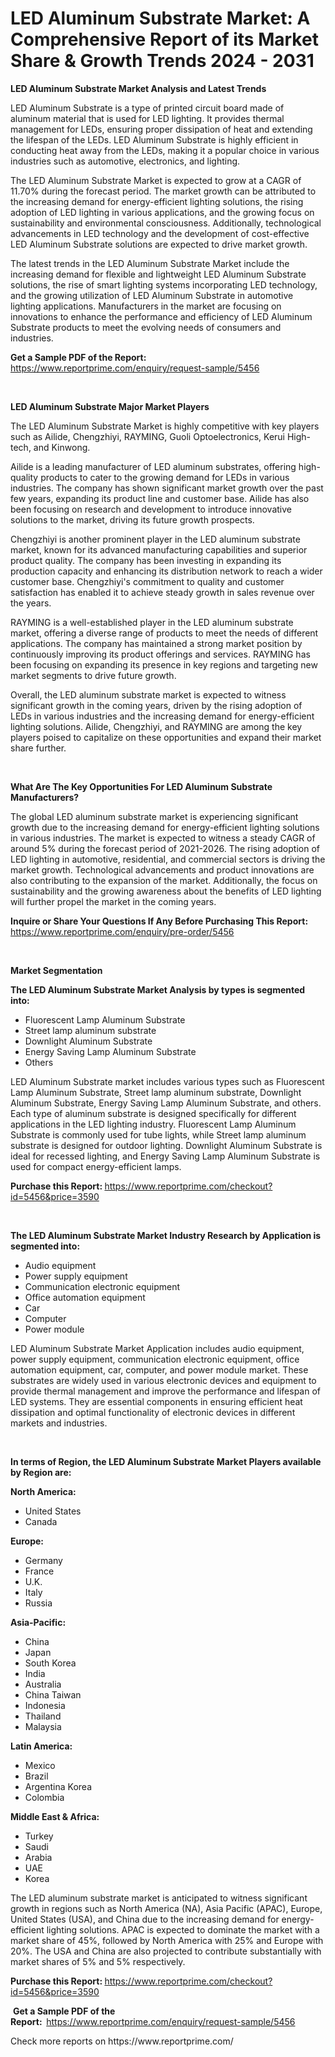 <p><h1>LED Aluminum Substrate Market: A Comprehensive Report of its Market Share & Growth Trends 2024 - 2031</h1></p><p><strong>LED Aluminum Substrate Market Analysis and Latest Trends</strong></p>
<p><p>LED Aluminum Substrate is a type of printed circuit board made of aluminum material that is used for LED lighting. It provides thermal management for LEDs, ensuring proper dissipation of heat and extending the lifespan of the LEDs. LED Aluminum Substrate is highly efficient in conducting heat away from the LEDs, making it a popular choice in various industries such as automotive, electronics, and lighting.</p><p>The LED Aluminum Substrate Market is expected to grow at a CAGR of 11.70% during the forecast period. The market growth can be attributed to the increasing demand for energy-efficient lighting solutions, the rising adoption of LED lighting in various applications, and the growing focus on sustainability and environmental consciousness. Additionally, technological advancements in LED technology and the development of cost-effective LED Aluminum Substrate solutions are expected to drive market growth.</p><p>The latest trends in the LED Aluminum Substrate Market include the increasing demand for flexible and lightweight LED Aluminum Substrate solutions, the rise of smart lighting systems incorporating LED technology, and the growing utilization of LED Aluminum Substrate in automotive lighting applications. Manufacturers in the market are focusing on innovations to enhance the performance and efficiency of LED Aluminum Substrate products to meet the evolving needs of consumers and industries.</p></p>
<p><strong>Get a Sample PDF of the Report:&nbsp;</strong> <a href="https://www.reportprime.com/enquiry/request-sample/5456">https://www.reportprime.com/enquiry/request-sample/5456</a></p>
<p>&nbsp;</p>
<p><strong>LED Aluminum Substrate Major Market Players</strong></p>
<p><p>The LED Aluminum Substrate Market is highly competitive with key players such as Ailide, Chengzhiyi, RAYMING, Guoli Optoelectronics, Kerui High-tech, and Kinwong. </p><p>Ailide is a leading manufacturer of LED aluminum substrates, offering high-quality products to cater to the growing demand for LEDs in various industries. The company has shown significant market growth over the past few years, expanding its product line and customer base. Ailide has also been focusing on research and development to introduce innovative solutions to the market, driving its future growth prospects.</p><p>Chengzhiyi is another prominent player in the LED aluminum substrate market, known for its advanced manufacturing capabilities and superior product quality. The company has been investing in expanding its production capacity and enhancing its distribution network to reach a wider customer base. Chengzhiyi's commitment to quality and customer satisfaction has enabled it to achieve steady growth in sales revenue over the years.</p><p>RAYMING is a well-established player in the LED aluminum substrate market, offering a diverse range of products to meet the needs of different applications. The company has maintained a strong market position by continuously improving its product offerings and services. RAYMING has been focusing on expanding its presence in key regions and targeting new market segments to drive future growth.</p><p>Overall, the LED aluminum substrate market is expected to witness significant growth in the coming years, driven by the rising adoption of LEDs in various industries and the increasing demand for energy-efficient lighting solutions. Ailide, Chengzhiyi, and RAYMING are among the key players poised to capitalize on these opportunities and expand their market share further.</p></p>
<p>&nbsp;</p>
<p><strong>What Are The Key Opportunities For LED Aluminum Substrate Manufacturers?</strong></p>
<p><p>The global LED aluminum substrate market is experiencing significant growth due to the increasing demand for energy-efficient lighting solutions in various industries. The market is expected to witness a steady CAGR of around 5% during the forecast period of 2021-2026. The rising adoption of LED lighting in automotive, residential, and commercial sectors is driving the market growth. Technological advancements and product innovations are also contributing to the expansion of the market. Additionally, the focus on sustainability and the growing awareness about the benefits of LED lighting will further propel the market in the coming years.</p></p>
<p><strong>Inquire or Share Your Questions If Any Before Purchasing This Report:</strong> <a href="https://www.reportprime.com/enquiry/pre-order/5456">https://www.reportprime.com/enquiry/pre-order/5456</a></p>
<p>&nbsp;</p>
<p><strong>Market Segmentation</strong></p>
<p><strong>The LED Aluminum Substrate Market Analysis by types is segmented into:</strong></p>
<p><ul><li>Fluorescent Lamp Aluminum Substrate</li><li>Street lamp aluminum substrate</li><li>Downlight Aluminum Substrate</li><li>Energy Saving Lamp Aluminum Substrate</li><li>Others</li></ul></p>
<p><p>LED Aluminum Substrate market includes various types such as Fluorescent Lamp Aluminum Substrate, Street lamp aluminum substrate, Downlight Aluminum Substrate, Energy Saving Lamp Aluminum Substrate, and others. Each type of aluminum substrate is designed specifically for different applications in the LED lighting industry. Fluorescent Lamp Aluminum Substrate is commonly used for tube lights, while Street lamp aluminum substrate is designed for outdoor lighting. Downlight Aluminum Substrate is ideal for recessed lighting, and Energy Saving Lamp Aluminum Substrate is used for compact energy-efficient lamps.</p></p>
<p><strong>Purchase this Report:&nbsp;</strong><a href="https://www.reportprime.com/checkout?id=5456&price=3590">https://www.reportprime.com/checkout?id=5456&price=3590</a></p>
<p>&nbsp;</p>
<p><strong>The LED Aluminum Substrate Market Industry Research by Application is segmented into:</strong></p>
<p><ul><li>Audio equipment</li><li>Power supply equipment</li><li>Communication electronic equipment</li><li>Office automation equipment</li><li>Car</li><li>Computer</li><li>Power module</li></ul></p>
<p><p>LED Aluminum Substrate Market Application includes audio equipment, power supply equipment, communication electronic equipment, office automation equipment, car, computer, and power module market. These substrates are widely used in various electronic devices and equipment to provide thermal management and improve the performance and lifespan of LED systems. They are essential components in ensuring efficient heat dissipation and optimal functionality of electronic devices in different markets and industries.</p></p>
<p>&nbsp;</p>
<p><strong>In terms of Region, the LED Aluminum Substrate Market Players available by Region are:</strong></p>
<p>
    <p> <strong> North America: </strong>
        <ul>
            <li>United States</li>
            <li>Canada</li>
        </ul>
        </p> 
    <p> <strong> Europe: </strong>
        <ul>
            <li>Germany</li>
            <li>France</li>
            <li>U.K.</li>
            <li>Italy</li>
            <li>Russia</li>
        </ul>
        </p> 
    <p> <strong> Asia-Pacific: </strong>
        <ul>
            <li>China</li>
            <li>Japan</li>
            <li>South Korea</li>
            <li>India</li>
            <li>Australia</li>
            <li>China Taiwan</li>
            <li>Indonesia</li>
            <li>Thailand</li>
            <li>Malaysia</li>
        </ul>
        </p> 
    <p> <strong> Latin America: </strong>
        <ul>
            <li>Mexico</li>
            <li>Brazil</li>
            <li>Argentina Korea</li>
            <li>Colombia</li>
        </ul>
        </p> 
    <p> <strong> Middle East & Africa: </strong>
        <ul>
            <li>Turkey</li>
            <li>Saudi</li>
            <li>Arabia</li>
            <li>UAE</li>
            <li>Korea</li>
        </ul>
    </p>
    </p>
<p><p>The LED aluminum substrate market is anticipated to witness significant growth in regions such as North America (NA), Asia Pacific (APAC), Europe, United States (USA), and China due to the increasing demand for energy-efficient lighting solutions. APAC is expected to dominate the market with a market share of 45%, followed by North America with 25% and Europe with 20%. The USA and China are also projected to contribute substantially with market shares of 5% and 5% respectively.</p></p>
<p><strong>Purchase this Report: </strong><a href="https://www.reportprime.com/checkout?id=5456&price=3590">https://www.reportprime.com/checkout?id=5456&price=3590</a></p>
<p>&nbsp;<strong>Get a Sample PDF of the Report:&nbsp;&nbsp;</strong><a href="https://www.reportprime.com/enquiry/request-sample/5456">https://www.reportprime.com/enquiry/request-sample/5456</a></p>
<p><strong></strong></p>
<p>Check more reports on https://www.reportprime.com/</p>